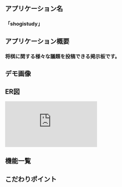 ## アプリケーション名
### 「shogistudy」
## アプリケーション概要
### 将棋に関する様々な議題を投稿できる掲示板です。
## デモ画像
## ER図
![erd.pdf](https://github.com/hiroshikatakata/shogistudy/files/9739610/erd.pdf)
## 機能一覧
## こだわりポイント
